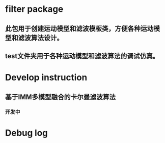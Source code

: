 # filter package
## 此包用于创建运动模型和滤波模板类，方便各种运动模型和滤波算法设计。
## test文件夹用于各种运动模型和滤波算法的调试仿真。

# Develop instruction
## 基于IMM多模型融合的卡尔曼滤波算法
### 开发中

# Debug log

